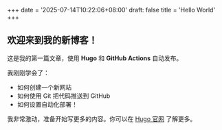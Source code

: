 +++
date = '2025-07-14T10:22:06+08:00'
draft: false
title = 'Hello World'
+++

## 欢迎来到我的新博客！

这是我的第一篇文章，使用 **Hugo** 和 **GitHub Actions** 自动发布。

我刚刚学会了：
- 如何创建一个新网站
- 如何使用 Git 把代码推送到 GitHub
- 如何设置自动化部署！

我非常激动，准备开始写更多的内容。你可以在 [Hugo 官网](https://gohugo.io/) 了解更多。